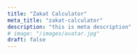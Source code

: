 ```yaml
---
title: "Zakat Calculator"
meta_title: "zakat-calculator"
description: "this is meta description"
# image: "/images/avatar.jpg"
draft: false
---
```

